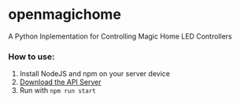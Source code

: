 # openmagichome
A Python Inplementation for Controlling Magic Home LED Controllers

### How to use:
1. Install NodeJS and npm on your server device
2. [Download the API Server](https://git.thm.de/abkm65/magic-home-api/-/tree/master)
3. Run with ```npm run start```